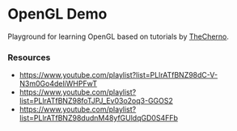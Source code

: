 # OpenGL Demo

Playground for learning OpenGL based on tutorials by [TheCherno](https://github.com/TheCherno/).

### Resources
* https://www.youtube.com/playlist?list=PLlrATfBNZ98dC-V-N3m0Go4deliWHPFwT
* https://www.youtube.com/playlist?list=PLlrATfBNZ98foTJPJ_Ev03o2oq3-GGOS2
* https://www.youtube.com/playlist?list=PLlrATfBNZ98dudnM48yfGUldqGD0S4FFb

